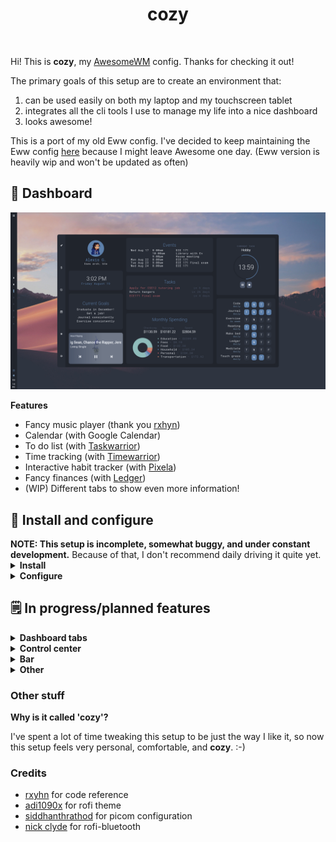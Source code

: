 <h1 align="center">cozy</h1>

<p align="center">
  <img title="" src="assets/animation_demo.gif">
</p>

<p>
Hi! This is <b>cozy</b>, my <a href="https://awesomewm.org" target="_blank">AwesomeWM</a> config. Thanks for checking it out!
</p>

<p>
  The primary goals of this setup are to create an environment that:
</p>

<ol>
<li>can be used easily on both my laptop and my touchscreen tablet</li>
<li>integrates all the cli tools I use to manage my life into a nice dashboard</li>
<li>looks awesome!</li>
</ol>

<p>
This is a port of my old Eww config. I've decided to keep maintaining the Eww config <a href="https://github.com/garado/cozy/tree/eww" target="_blank">here</a> because I might leave Awesome one day. (Eww version is heavily wip and won't be updated as often)
</p>

<h2>🚀 Dashboard</h2>

<p align="center">
  <img title="" src="assets/dash_main.png" alt="" width="800">
</p>


<b>Features</b>
<ul>
<li>Fancy music player (thank you <a href="https://github.com/rxyhn/yoru" target="_blank">rxhyn</a>)</li>
<li>Calendar (with Google Calendar) </li>
<li>To do list (with <a href="https://taskwarrior.org/" target="_blank">Taskwarrior</a>)</li>
<li>Time tracking (with <a href="https://timewarrior.net" target="_blank">Timewarrior</a>)</li>
<li>Interactive habit tracker (with <a href="https://pixe.la" target="_blank">Pixela</a>)</li>
<li>Fancy finances (with <a href="https://github.com/ledger/" target="_blank">Ledger</a>)</li>
<li>(WIP) Different tabs to show even more information!</li>
</ul>

<h2>🔧 Install and configure</h2>
<b>NOTE: This setup is incomplete, somewhat buggy, and under constant development.</b> Because of that, I don't recommend daily driving it quite yet.


<details><summary><b>Install</b></summary>

Install dependencies (Arch/Arch-based)

<pre><code>yay -S awesome-git gcalcli nerd-fonts-roboto-mono ttf-roboto picom-pijulius-git
pacman -S playerctl rofi scrot pamixer brightnessctl upower task timew ledger mpg123
</code></pre>

Clone repository

<code>git clone --recurse-submodules https://github.com/garado/cozy.git</code>

(Optional) Make a backup of your old configs

<code>cp -r ~/.config/awesome/ ~/.config/awesome.${USER}/</code>
<code>cp -r ~/.config/rofi/ ~/.config/rofi.${USER}/</code>
<code>cp ~/.config/picom.conf ~/.config/picom.${USER}.conf</code>

Copy configs

<code>cd cozy && cp -r awesome/ rofi/ picom.conf ~/.config/</code>

Copy <code>misc/on-add-update-dash</code> and <code>misc/on-modify-update-dash</code> to your Taskwarrior hooks folder (default location is <code>~/.task/hooks</code>). This updates the task widget whenever Taskwarrior tasks are added/modified.

<code>cp misc/on-add-update-dash misc/on-modify-update-dash ~/.task/hooks/</code>

</details>


<details><summary><b>Configure</b></summary>

Most configuration happens in <code>awesome/configuration/*</code> and <code>awesome/user_variables.lua</code>.

Make sure you update <code>configuration/apps.lua</code> with your default terminal/file manager/browser applications.

<b>Themes</b>

Change theme in `user_vars.lua`
Built-in themes: nord_dark, dracula, tokyo_night

<ul>
  <li>
    <details><summary><b>nord_dark</b></summary>
      <p align="center">
        <img title="" width="800" src="assets/nord_dark.png">
      </p>
    </details>
  </li>
  <li>
    <details><summary><b>dracula</b></summary>
      <p align="center">
        <img title="" width="800" src="assets/dracula.png">
      </p>
    </details>
  </li>
  <li>
    <details><summary><b>tokyo_night</b></summary>
      <p align="center">
        <img title="" width="800" src="assets/tokyo_night.png">
      </p>
    </details>
  </li>
</ul>

<b>Google Calendar events</b>

- Follow instructions to [set up gcalcli](https://github.com/insanum/gcalcli#login-information)
- The calendar widget checks `~/.cache/awesome/calendar/agenda` for data (in tsv format). It will automatically fetch data if it detects that there is no data in the file.
- To keep your widget updated, periodically update the cache by putting `gcalcli agenda --tsv > ~/.cache/awesome/calendar/agenda` in a cron job.

<b>Pixela habit tracker</b>

- <a href="https://pixe.la/" target="_blank">Read these instructions</a> to create a Pixela account and create your habits
- Install <a href="https://github.com/a-know/pi" target="_blank">pi</a> (command line Pixela tool)
  - The install instructions on pi's Github page don't work, follow this:
  - <code>go install github.com/a-know/pi/cmd/pi@latest</code>
  - Put <code>pi</code> (located in <code>$HOME/go/bin</code>) in your path
- Set the <code>PIXELA_USER_NAME</code> and <code>PIXELA_USER_TOKEN</code> environment variables
- Update <code>user_variables.lua</code> with the habits you want to display
- The <code>utils/dash/habits/cache_habits</code> script caches data from Pixela. Read the script documentation. Run it periodically with a cron job to keep your widget updated. 


<b>Finances tracker</b>

- Update <code>user_variables.lua</code> with the ledger file to read from 

</details>


<h2>🗒️ In progress/planned features</h2>
<details><summary><b>Dashboard tabs</b></summary>

<ul>
  <li>Finances</li>
    <ul>
      <li>Budget tracking</li>
      <li>Yearly account balance trends</li>
    </ul>
  <li>Habits/goals</li>
  <ul>
    <li>Goals tracker</li> 
    <li>Habit tracker</li>
  </ul>
  <li>Tasks/calendar</li>
  <ul>
    <li>Fancier task displays</li>
    <li>Calendar</li>
  </ul>
</ul>

</details>

<details><summary><b>Control center</b></summary>

<ul>
  <li>Quick actions</li>
  <li>Power menu</li>
  <li>Volume/brightness control</li>
</ul>

</details>

<details><summary><b>Bar</b></summary>

<ul>
  <li>Volume/brightness control</li>
  <li>Variable bar orientation!</li>
  <li>Systray</li>
  <li>Better app launcher</li>
</ul>

</details>

<details><summary><b>Other</b></summary>

<ul>
  <li>Theme switcher</li>
  <li>Custom rofi launcher</li>
  <li>Add icons</li>
</ul>

</details>

<h3>Other stuff</h3>
<b>Why is it called 'cozy'?</b> 

I've spent a lot of time tweaking this setup to be just the way I like it, so now this setup feels very personal, comfortable, and <b>cozy</b>.  :-)

<h3>Credits</h3>
<ul>
<li><a href="https://github.com/rxyhn/yoru" target="_blank">rxyhn</a> for code reference
<li><a href="https://github.com/adi1090x/rofi" target="_blank">adi1090x</a> for rofi theme
<li><a href="https://github.com/siddhanthrathod/bspwm" target="_blank">siddhanthrathod</a> for picom configuration
<li><a href="https://github.com/nickclyde/rofi-bluetooth" target="_blank">nick clyde</a> for rofi-bluetooth
</ul>
